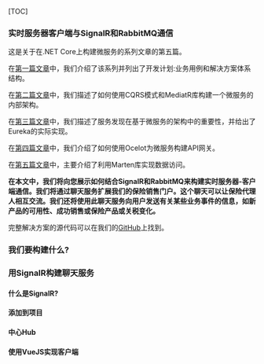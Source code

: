 [TOC]

### 实时服务器客户端与SignalR和RabbitMQ通信

这是关于在.NET Core上构建微服务的系列文章的第五篇。

在[第一篇文章](https://github.com/amerina/NetCoreGrowthGuide/blob/main/ToolStep/MicroServiceBasic/Microservices/Article_CN/第1部分开发计划.md)中，我们介绍了该系列并列出了开发计划:业务用例和解决方案体系结构。

在[第二篇文章](https://github.com/amerina/NetCoreGrowthGuide/blob/main/ToolStep/MicroServiceBasic/Microservices/Article_CN/第2部分用CQRS和MediatR塑造微服务内部架构.md)中，我们描述了如何使用CQRS模式和MediatR库构建一个微服务的内部架构。

在[第三篇文章](https://github.com/amerina/NetCoreGrowthGuide/blob/main/ToolStep/MicroServiceBasic/Microservices/Article_CN/第3部分使用Eureka发现服务.md)中，我们描述了服务发现在基于微服务的架构中的重要性，并给出了Eureka的实际实现。

在[第四篇文章](https://github.com/amerina/NetCoreGrowthGuide/blob/main/ToolStep/MicroServiceBasic/Microservices/Article_CN/第4部分用Ocelot构建API网关.md)中，我们介绍了如何使用Ocelot为微服务构建API网关。

在[第五篇文章](https://github.com/amerina/NetCoreGrowthGuide/blob/main/ToolStep/MicroServiceBasic/Microservices/Article_CN/第5部分为你的领域聚合创建一个理想的存储库.md)中，主要介绍了利用Marten库实现数据访问。

**在本文中，我们将向您展示如何结合SignalR和RabbitMQ来构建实时服务器-客户端通信。我们将通过聊天服务扩展我们的保险销售门户。这个聊天可以让保险代理人相互交流。我们还将使用此聊天服务向用户发送有关某些业务事件的信息，如新产品的可用性、成功销售或保险产品或关税变化。**

完整解决方案的源代码可以在我们的[GitHub](https://github.com/amerina/NetCoreGrowthGuide/tree/main/ToolStep/MicroServiceBasic/Microservices)上找到。

### 我们要构建什么?

### 用SignalR构建聊天服务

#### 什么是SignalR?

#### 添加到项目

#### 中心Hub

#### 使用VueJS实现客户端